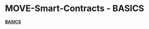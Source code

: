 # MOVE-Smart-Contracts - BASICS


<a href="https://github.com/net2devcrypto/Solana-SPL-Program-Tutorial"><b>BASICS</b></a>

